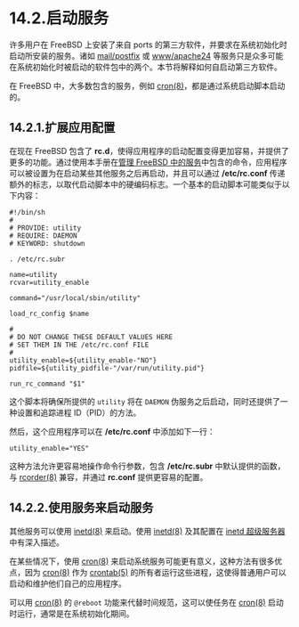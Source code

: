 # 14.2.启动服务

许多用户在 FreeBSD 上安装了来自 ports 的第三方软件，并要求在系统初始化时启动所安装的服务。诸如 [mail/postfix](https://cgit.freebsd.org/ports/tree/mail/postfix/pkg-descr) 或 [www/apache24](https://cgit.freebsd.org/ports/tree/www/apache24/pkg-descr) 等服务只是众多可能在系统初始化时被启动的软件包中的两个。本节将解释如何自启动第三方软件。

在 FreeBSD 中，大多数包含的服务，例如 [cron(8)](https://www.freebsd.org/cgi/man.cgi?query=cron&sektion=8&format=html)，都是通过系统启动脚本启动的。

## 14.2.1.扩展应用配置

在现在 FreeBSD 包含了 **rc.d**，使得应用程序的启动配置变得更加容易，并提供了更多的功能。通过使用本手册在[管理 FreeBSD 中的服务](https://docs.freebsd.org/en/books/handbook/book/#configtuning-rcd)中包含的命令，应用程序可以被设置为在启动某些其他服务之后再启动，并且可以通过 **/etc/rc.conf** 传递额外的标志，以取代启动脚本中的硬编码标志。一个基本的启动脚本可能类似于以下内容：

```shell-sessionl
#!/bin/sh
#
# PROVIDE: utility
# REQUIRE: DAEMON
# KEYWORD: shutdown

. /etc/rc.subr

name=utility
rcvar=utility_enable

command="/usr/local/sbin/utility"

load_rc_config $name

#
# DO NOT CHANGE THESE DEFAULT VALUES HERE
# SET THEM IN THE /etc/rc.conf FILE
#
utility_enable=${utility_enable-"NO"}
pidfile=${utility_pidfile-"/var/run/utility.pid"}

run_rc_command "$1"
```

这个脚本将确保所提供的 `utility` 将在 `DAEMON` 伪服务之后启动，同时还提供了一种设置和追踪进程 ID（PID）的方法。

然后，这个应用程序可以在 **/etc/rc.conf** 中添加如下一行：

```shell-sessionl
utility_enable="YES"
```

这种方法允许更容易地操作命令行参数，包含 **/etc/rc.subr** 中默认提供的函数，与 [rcorder(8)](https://www.freebsd.org/cgi/man.cgi?query=rcorder&sektion=8&format=html) 兼容，并通过 **rc.conf** 提供更容易的配置。

## 14.2.2.使用服务来启动服务

其他服务可以使用 [inetd(8)](https://www.freebsd.org/cgi/man.cgi?query=inetd&sektion=8&format=html) 来启动。使用 [inetd(8)](https://www.freebsd.org/cgi/man.cgi?query=inetd&sektion=8&format=html) 及其配置在 [inetd 超级服务器](https://docs.freebsd.org/en/books/handbook/network-servers/index.html#network-inetd)中有深入描述。

在某些情况下，使用 [cron(8)](https://www.freebsd.org/cgi/man.cgi?query=cron&sektion=8&format=html) 来启动系统服务可能更有意义，这种方法有很多优点，因为 [cron(8)](https://www.freebsd.org/cgi/man.cgi?query=cron&sektion=8&format=html) 作为 [crontab(5)](https://www.freebsd.org/cgi/man.cgi?query=crontab&sektion=5&format=html) 的所有者运行这些进程，这使得普通用户可以启动和维护他们自己的应用程序。

可以用 [cron(8)](https://www.freebsd.org/cgi/man.cgi?query=cron&sektion=8&format=html) 的 `@reboot` 功能来代替时间规范，这可以使任务在 [cron(8)](https://www.freebsd.org/cgi/man.cgi?query=cron&sektion=8&format=html) 启动时运行，通常是在系统初始化期间。
